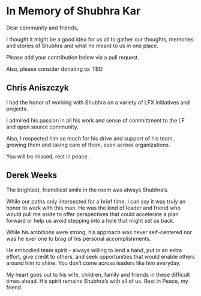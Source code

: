 # In Memory of Shubhra Kar

Dear community and friends,

I thought it might be a good idea for us all to gather our thoughts, memories and stories of Shubhra and what he meant to us in one place.

Please add your contribution below via a pull request. 

Also, please consider donating to: TBD

## Chris Aniszczyk

I had the honor of working with Shubhra on a variety of LFX initiatives and projects.

I admired his passion in all his work and sense of committment to the LF and open source community.

Also, I respected him so much for his drive and support of his team, growing them and taking care of them, even across organizations.

You will be missed, rest in peace.

## Derek Weeks

The brightest, friendliest smile in the room was always Shubhra’s.  

While our paths only intersected for a brief time, I can say it was truly an honor to work with this man.  He was the kind of leader and friend who would pull me aside to offer perspectives that could accelerate a plan forward or help us avoid stepping into a hole that might set us back.  

While his ambitions were strong, his approach was never self-centered nor was he ever one to brag of his personal accomplishments.  

He embodied team spirit - always willing to lend a hand, put in an extra effort, give credit to others, and seek opportunities that would enable others around him to shine.  You don’t come across leaders like him everyday. 

My heart goes out to his wife, children, family and friends in these difficult times ahead.  His spirit remains Shubhra’s with all of us. Rest In Peace, my friend.
